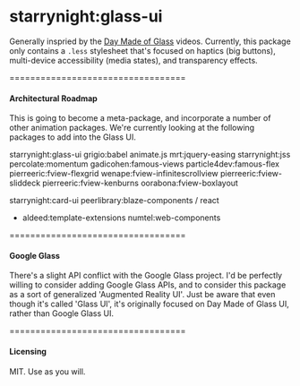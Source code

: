 starrynight:glass-ui
===============================

Generally inspried by the [Day Made of Glass](https://www.youtube.com/watch?v=jzLYh3j6xn8) videos.  Currently, this package only contains a ``.less`` stylesheet that's focused on haptics (big buttons), multi-device accessibility (media states), and transparency effects.  


==================================
#### Architectural Roadmap

This is going to become a meta-package, and incorporate a number of other animation packages.  We're currently looking at the following packages to add into the Glass UI.  


  starrynight:glass-ui
    grigio:babel
    animate.js
    mrt:jquery-easing
    starrynight:jss
    percolate:momentum
    gadicohen:famous-views
    particle4dev:famous-flex
    pierreeric:fview-flexgrid
    wenape:fview-infinitescrollview
    pierreeric:fview-sliddeck
    pierreeric:fview-kenburns
    oorabona:fview-boxlayout


  starrynight:card-ui
    peerlibrary:blaze-components / react
-   aldeed:template-extensions
    numtel:web-components


==================================
#### Google Glass

There's a slight API conflict with the Google Glass project.  I'd be perfectly willing to consider adding Google Glass APIs, and to consider this package as a sort of generalized 'Augmented Reality UI'.  Just be aware that even though it's called 'Glass UI', it's originally focused on Day Made of Glass UI, rather than Google Glass UI.  

==================================
#### Licensing  

MIT.  Use as you will.
